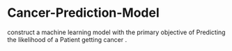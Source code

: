 # Cancer-Prediction-Model
construct a machine learning model with the primary objective of Predicting the likelihood of a Patient getting cancer .
